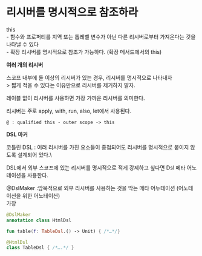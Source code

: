 # 리시버를 명시적으로 참조하라

this\
\- 함수와 프로퍼티를 지역 또는 톱레벨 변수가 아닌 다른 리시버로부터 가져온다는 것을 나타낼 수 있다\
\- 확장 리시버를 명시적으로 참조가 가능하다. (확장 메서드에서의 this)

**여러 개의 리시버**

스코프 내부에 둘 이상의 리시버가 있는 경우, 리시버를 명시적으로 나타내자\
\> 짧게 적을 수 있다는 이유만으로 리시버를 제거하지 말자.

레이블 없이 리시버를 사용하면 가장 가까운 리시버를 의미한다.

리시버는 주로 apply, with, run, also, let에서 사용된다.

`@ : qualified this - outer scope -> this`&#x20;

**DSL 마커**

코틀린 DSL : 여러 리시버를 가진 요소들이 중첩되어도 리시버를 명시적으로 붙이지 않도록 설계되어 있다.\


DSL에서 외부 스코프에 있는 리시버를 명시적으로 적게 강제하고 싶다면 Dsl 메타 어노테이션을 사용한다.

@DslMaker :암묵적으로 외부 리시버를 사용하는 것을 막는 메타 어누테이션 (어노테이션을 위한 어노테이션)\
가장

```kotlin
@DslMaker
annotation class HtmlDsl

fun table(f: TableDsl.() -> Unit) { /*…*/}

@HtmlDsl
class TableDsl { /*….*/ }
```
